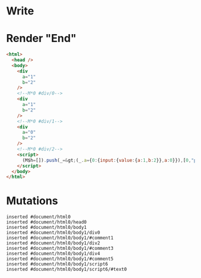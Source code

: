 # Write
  <div a=1 b=2></div><!M*0 #div/0><div a=1 b=2></div><!M*0 #div/1><div a=0 b=2></div><!M*0 #div/2><script>(M$h=[]).push(_=>(_.a={0:{input:{value:{a:1,b:2}},a:0}}),[0,"packages/translator-tags/src/__tests__/fixtures/update-dynamic-attrs/template.marko_0_input_a",0,"packages/translator-tags/src/__tests__/fixtures/update-dynamic-attrs/template.marko_0_input",])</script>


# Render "End"
```html
<html>
  <head />
  <body>
    <div
      a="1"
      b="2"
    />
    <!--M*0 #div/0-->
    <div
      a="1"
      b="2"
    />
    <!--M*0 #div/1-->
    <div
      a="0"
      b="2"
    />
    <!--M*0 #div/2-->
    <script>
      (M$h=[]).push(_=&gt;(_.a={0:{input:{value:{a:1,b:2}},a:0}}),[0,"packages/translator-tags/src/__tests__/fixtures/update-dynamic-attrs/template.marko_0_input_a",0,"packages/translator-tags/src/__tests__/fixtures/update-dynamic-attrs/template.marko_0_input",])
    </script>
  </body>
</html>
```

# Mutations
```
inserted #document/html0
inserted #document/html0/head0
inserted #document/html0/body1
inserted #document/html0/body1/div0
inserted #document/html0/body1/#comment1
inserted #document/html0/body1/div2
inserted #document/html0/body1/#comment3
inserted #document/html0/body1/div4
inserted #document/html0/body1/#comment5
inserted #document/html0/body1/script6
inserted #document/html0/body1/script6/#text0
```